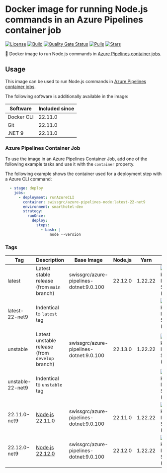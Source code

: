# Docker image for running Node.js commands in an Azure Pipelines container job

<!-- markdownlint-disable MD013 -->
[![License](https://img.shields.io/badge/license-MIT-blue.svg?style=flat-square)](https://github.com/swissgrc/docker-azure-pipelines-node22-net9/blob/main/LICENSE) [![Build](https://img.shields.io/github/actions/workflow/status/swissgrc/docker-azure-pipelines-node22-net9/publish.yml?branch=develop&style=flat-square)](https://github.com/swissgrc/docker-azure-pipelines-node22-net9/actions/workflows/publish.yml) [![Quality Gate Status](https://sonarcloud.io/api/project_badges/measure?project=swissgrc_docker-azure-pipelines-node22-net9&metric=alert_status)](https://sonarcloud.io/summary/new_code?id=swissgrc_docker-azure-pipelines-node22-net9) [![Pulls](https://img.shields.io/docker/pulls/swissgrc/azure-pipelines-node.svg?style=flat-square)](https://hub.docker.com/r/swissgrc/azure-pipelines-node) [![Stars](https://img.shields.io/docker/stars/swissgrc/azure-pipelines-node.svg?style=flat-square)](https://hub.docker.com/r/swissgrc/azure-pipelines-node)
<!-- markdownlint-restore -->

🐳 Docker image to run Node.js commands in [Azure Pipelines container jobs].

## Usage

This image can be used to run Node.js commands in [Azure Pipelines container jobs].

The following software is additionally available in the image:

| Software   | Included since |
|------------|----------------|
| Docker CLI | 22.11.0        |
| Git        | 22.11.0        |
| .NET 9     | 22.11.0        |

### Azure Pipelines Container Job

To use the image in an Azure Pipelines Container Job, add one of the following example tasks and use it with the `container` property.

The following example shows the container used for a deployment step with a Azure CLI command:

```yaml
  - stage: deploy
    jobs:
      - deployment: runAzureCLI
        container: swissgrc/azure-pipelines-node:latest-22-net9
        environment: smarthotel-dev
        strategy:
          runOnce:
            deploy:
              steps:
                - bash: |
                    node --version
```

### Tags

| Tag              | Description                                                                                         | Base Image                              | Node.js | Yarn    | Size                                                                                                                                  |
|------------------|-----------------------------------------------------------------------------------------------------|-----------------------------------------|---------|---------|---------------------------------------------------------------------------------------------------------------------------------------|
| latest           | Latest stable release (from `main` branch)                                                          | swissgrc/azure-pipelines-dotnet:9.0.100 | 22.12.0 | 1.22.22 | ![Docker Image Size (tag)](https://img.shields.io/docker/image-size/swissgrc/azure-pipelines-node/latest?style=flat-square)         |
| latest-22-net9   | Indentical to `latest` tag                                                                          |                                         |         |         | ![Docker Image Size (tag)](https://img.shields.io/docker/image-size/swissgrc/azure-pipelines-node/latest-22-net9?style=flat-square) |
| unstable         | Latest unstable release (from `develop` branch)                                                     | swissgrc/azure-pipelines-dotnet:9.0.100 | 22.13.0 | 1.22.22 | ![Docker Image Size (tag)](https://img.shields.io/docker/image-size/swissgrc/azure-pipelines-node/unstable?style=flat-square)         |
| unstable-22-net9 | Indentical to `unstable` tag                                                                        |                                         |         |         | ![Docker Image Size (tag)](https://img.shields.io/docker/image-size/swissgrc/azure-pipelines-node/unstable-22-net9?style=flat-square) |
| 22.11.0-net9     | [Node.js 22.11.0](https://github.com/nodejs/node/blob/main/doc/changelogs/CHANGELOG_V22.md#22.11.0) | swissgrc/azure-pipelines-dotnet:9.0.100 | 22.11.0 | 1.22.22 | ![Docker Image Size (tag)](https://img.shields.io/docker/image-size/swissgrc/azure-pipelines-node/22.11.0-net9?style=flat-square)     |
| 22.12.0-net9     | [Node.js 22.12.0](https://github.com/nodejs/node/blob/main/doc/changelogs/CHANGELOG_V22.md#22.12.0) | swissgrc/azure-pipelines-dotnet:9.0.100 | 22.12.0 | 1.22.22 | ![Docker Image Size (tag)](https://img.shields.io/docker/image-size/swissgrc/azure-pipelines-node/22.12.0-net9?style=flat-square)     |

[Azure Pipelines container jobs]: https://docs.microsoft.com/en-us/azure/devops/pipelines/process/container-phases
